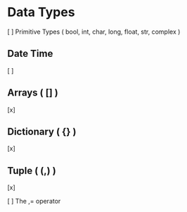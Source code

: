 # Data Types

[ ] Primitive Types ( bool, int, char, long, float, str, complex ) 

## Date Time

[ ]

## Arrays ( [] ) 

[x] 

## Dictionary ( {} ) 

[x]

## Tuple ( (,) ) 

[x] 

[ ] The ,= operator


